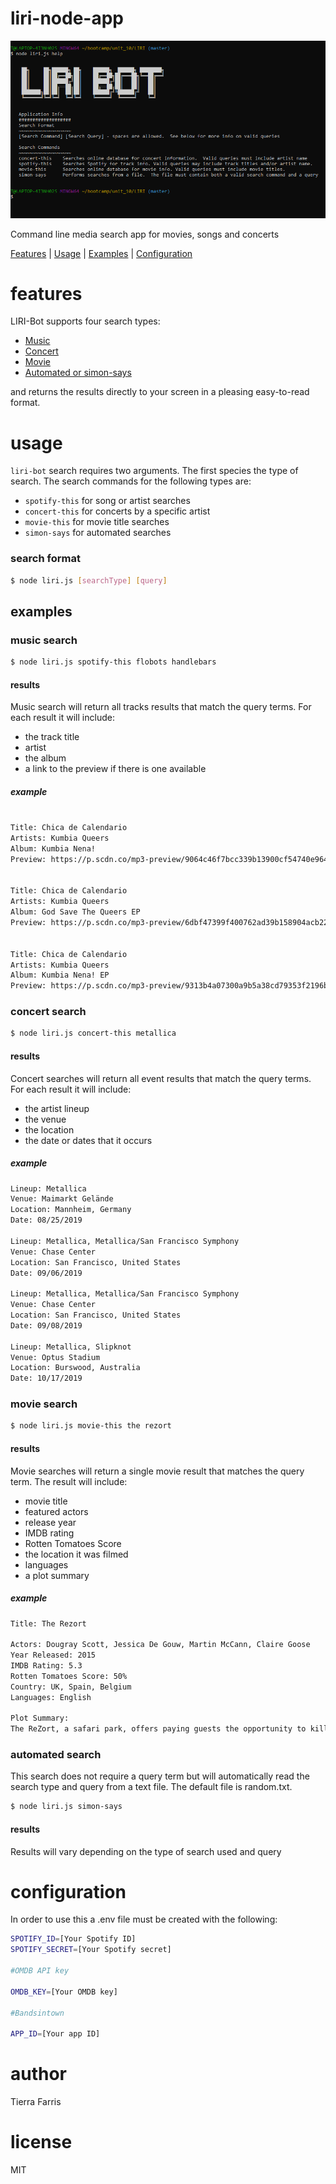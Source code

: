# liri-node-app

![screenshot](./images/liri-bot.png)

Command line media search app for movies, songs and concerts

[Features](#features) | [Usage](#usage) | [Examples](#examples) | [Configuration](#configuration)

# features

LIRI-Bot supports four search types:
 - [Music](#music-search)
 - [Concert](#concert-search)
 - [Movie](#movie-search)
 - [Automated or simon-says](#automated-search)
 
 and returns the results directly to your screen in a pleasing easy-to-read format. 

# usage
`liri-bot` search requires two arguments. The first species the type of search. The search commands for the following types are:
-  `spotify-this` for song or artist searches
-  `concert-this` for concerts by a specific artist
- `movie-this` for movie title searches
- `simon-says` for automated searches

### search format
```sh
$ node liri.js [searchType] [query]
```
## examples

### music search
```sh
$ node liri.js spotify-this flobots handlebars
```
#### results
Music search will return all tracks results that match the query terms.  For each result it will include:
- the track title
- artist
- the album
- a link to the preview if there is one available
##### example
```sh

Title: Chica de Calendario
Artists: Kumbia Queers
Album: Kumbia Nena!
Preview: https://p.scdn.co/mp3-preview/9064c46f7bcc339b13900cf54740e96410e18df1?cid=ec76dba95e1e415185a108b0a67bc2ce


Title: Chica de Calendario
Artists: Kumbia Queers
Album: God Save The Queers EP
Preview: https://p.scdn.co/mp3-preview/6dbf47399f400762ad39b158904acb229f91f9b8?cid=ec76dba95e1e415185a108b0a67bc2ce


Title: Chica de Calendario
Artists: Kumbia Queers
Album: Kumbia Nena! EP
Preview: https://p.scdn.co/mp3-preview/9313b4a07300a9b5a38cd79353f2196b2c5eb97b?cid=ec76dba95e1e415185a108b0a67bc2ce

```
### concert search
```sh
$ node liri.js concert-this metallica
```
#### results
Concert searches will return all event results that match the query terms.  For each result it will include:
- the artist lineup
- the venue
- the location
- the date or dates that it occurs
##### example
```sh
Lineup: Metallica
Venue: Maimarkt Gelände
Location: Mannheim, Germany
Date: 08/25/2019

Lineup: Metallica, Metallica/San Francisco Symphony
Venue: Chase Center
Location: San Francisco, United States
Date: 09/06/2019

Lineup: Metallica, Metallica/San Francisco Symphony
Venue: Chase Center
Location: San Francisco, United States
Date: 09/08/2019

Lineup: Metallica, Slipknot
Venue: Optus Stadium
Location: Burswood, Australia
Date: 10/17/2019

```
### movie search
```sh
$ node liri.js movie-this the rezort
```
#### results
Movie searches will return a single movie result that matches the query term.  The result will include:
- movie title
- featured actors
- release year
- IMDB rating
- Rotten Tomatoes Score
- the location it was filmed
- languages
- a plot summary

##### example
```sh
Title: The Rezort

Actors: Dougray Scott, Jessica De Gouw, Martin McCann, Claire Goose
Year Released: 2015
IMDB Rating: 5.3
Rotten Tomatoes Score: 50%
Country: UK, Spain, Belgium
Languages: English

Plot Summary:
The ReZort, a safari park, offers paying guests the opportunity to kill as many zombies as they please following an outbreak
```
### automated search
This search does not require a query term but will automatically read the search type and query from a text file.  The default file is random.txt. 
```sh
$ node liri.js simon-says
```
#### results
Results will vary depending on the type of search used and query

# configuration
In order to use this a .env file must be created with the following:  
```sh
SPOTIFY_ID=[Your Spotify ID]
SPOTIFY_SECRET=[Your Spotify secret]

#OMDB API key

OMDB_KEY=[Your OMDB key]

#Bandsintown

APP_ID=[Your app ID]
```
# author
Tierra Farris

# license

MIT
